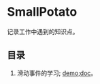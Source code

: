 # SmallPotato

记录工作中遇到的知识点。

## 目录

1. 滑动事件的学习; [demo](/html/touch-slide-event.html);[doc](doc/touch-slide-event.html)。
